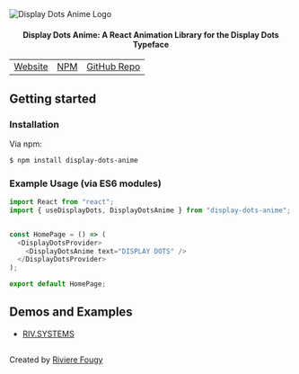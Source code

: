<img alt="Display Dots Anime Logo" src="https://github.com/rfougy/display-dots-anime/assets/77861258/8d78c0cd-b591-4bda-bbb6-b0e129d33af1">

<h4 align="center">Display Dots Anime: A React Animation Library for the Display Dots Typeface</h4>

<table align="center">
  <tbody>
    <tr>
      <td>
        <a href="https://display-dots-anime.vercel.app/">Website</a>
      </td>
      <td>
        <a href="https://www.npmjs.com/package/display-dots-anime">NPM</a>
      </td>
      <td>
        <a href="https://github.com/rfougy/display-dots-anime">GitHub Repo</a>
      </td>
    </tr>
  </tbody>
</table>

## Getting started

### Installation

Via npm:

```bash
$ npm install display-dots-anime
```

### Example Usage (via ES6 modules)

```javascript
import React from "react";
import { useDisplayDots, DisplayDotsAnime } from "display-dots-anime";


const HomePage = () => (
  <DisplayDotsProvider>
    <DisplayDotsAnime text="DISPLAY DOTS" />
  </DisplayDotsProvider>
);

export default HomePage;

```

## Demos and Examples

* [RIV.SYSTEMS](https://riv.systems/)

##

Created by [Riviere Fougy](https://riv.systems/)
